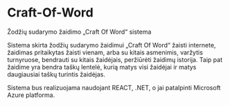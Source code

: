# Craft-Of-Word
Žodžių sudarymo žaidimo „Craft Of Word“ sistema

Sistema skirta žodžių sudarymo žaidimui „Craft Of Word“  žaisti internete, žaidimas pritaikytas žaisti vienam, arba su kitais asmenimis, varžytis turnyruose, bendrauti su kitais žaidėjais, peržiūrėti žaidimų istorija. Taip pat žaidime yra bendra taškų lentelė, kurią matys visi žaidėjai ir matys daugiausiai taškų turintis žaidėjas.

Sistema bus realizuojama naudojant REACT, .NET, o jai patalpinti Microsoft Azure platforma.


